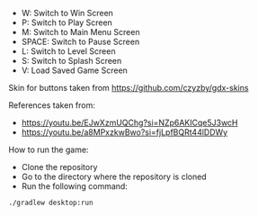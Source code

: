 - W: Switch to Win Screen
- P: Switch to Play Screen
- M: Switch to Main Menu Screen
- SPACE: Switch to Pause Screen
- L: Switch to Level Screen
- S: Switch to Splash Screen
- V: Load Saved Game Screen

Skin for buttons taken from https://github.com/czyzby/gdx-skins
  
References taken from:
  - https://youtu.be/EJwXzmUQChg?si=NZp6AKICqe5J3wcH
  - https://youtu.be/a8MPxzkwBwo?si=fjLpfBQRt44lDDWy

How to run the game:
- Clone the repository
- Go to the directory where the repository is cloned
- Run the following command:
```
./gradlew desktop:run
```
